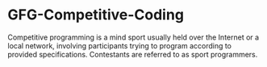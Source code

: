 # GFG-Competitive-Coding
Competitive programming is a mind sport usually held over the Internet or a local network, involving participants trying to program according to provided specifications. Contestants are referred to as sport programmers.

